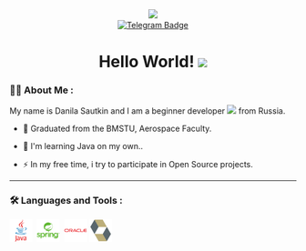 


<div id="header" align="center">
  <img src="https://media.giphy.com/media/v1.Y2lkPWVjZjA1ZTQ3dXV5aXl1ZjF5eXNzZ3kwbmdldXBxNXVtN3NkMDJobzZtNHpsd2Y2NiZlcD12MV9zdGlja2Vyc19zZWFyY2gmY3Q9cw/3ohs4zR0payZuMetmE/giphy.gif" width="110"/>
</div>

<div id="badges" align="center">
  <a href="https://telegram.me/stkndnl">
    <img src="https://img.shields.io/badge/Telegram-blue?style=for-the-badge&logo=Telegram&logoColor=white" alt="Telegram Badge"/>
  </a>
 
</div>
 
<h1 align="center">
  Hello World!
  <img src="https://media.giphy.com/media/hvRJCLFzcasrR4ia7z/giphy.gif" width="30px"/>
</h1>


### :man_technologist: About Me :
My name is Danila Sautkin and I am a beginner developer <img src="https://media.giphy.com/media/WUlplcMpOCEmTGBtBW/giphy.gif" width="30"> from Russia.

- :telescope: Graduated from the BMSTU, Aerospace Faculty.


- :seedling: I'm learning Java on my own..

- :zap: In my free time, i try to participate in Open Source projects.

- ---

### :hammer_and_wrench: Languages and Tools :
<div>
  <img src="https://github.com/devicons/devicon/blob/master/icons/java/java-original-wordmark.svg" title="Java" alt="Java" width="40" height="40"/>&nbsp;
  <img src="https://github.com/devicons/devicon/blob/master/icons/spring/spring-original-wordmark.svg" title="Spring" alt="Spring" width="40" height="40"/>&nbsp;
  <img src="https://github.com/devicons/devicon/blob/master/icons/oracle/oracle-original.svg" title="Git" **alt="Git" width="40" height="40"/>
  <img src="https://github.com/devicons/devicon/blob/master/icons/hibernate/hibernate-original.svg" title="Git" **alt="Git" width="40" height="40"/>
</div>


<div id="header" align="center">
  <img align="center" src="https://komarev.com/ghpvc/?username=SautNil&style=flat-square&color=blue" alt=""/>
</div>

